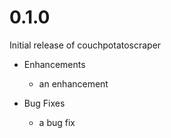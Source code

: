 # 0.1.0

Initial release of couchpotatoscraper

* Enhancements
  * an enhancement

* Bug Fixes
  * a bug fix
